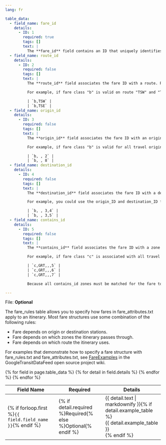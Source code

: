 ```yaml
---
lang: fr

table_data:
  - field_name: fare_id
    details:
      - ID: 1
        required: true
        tags: []
        text: |
          The **fare_id** field contains an ID that uniquely identifies a fare class. This value is referenced from the [fare_attributes.txt](#fare_attributes) file.
  - field_name: route_id
    details:
      - ID: 2
        required: false
        tags: []
        text: |
          The **route_id** field associates the fare ID with a route. Route IDs are referenced from the [routes.txt](#routes) file. If you have several routes with the same fare attributes, create a row in fare_rules.txt for each route.

          For example, if fare class "b" is valid on route "TSW" and "TSE", the fare_rules.txt file would contain these rows for the fare class:

          | `b,TSW` |
          | `b,TSE` |
  - field_name: origin_id
    details:
      - ID: 3
        required: false
        tags: []
        text: |
          The **origin_id** field associates the fare ID with an origin zone ID. Zone IDs are referenced from the [stops.txt](#stops) file. If you have several origin IDs with the same fare attributes, create a row in fare_rules.txt for each origin ID.

          For example, if fare class "b" is valid for all travel originating from either zone "2" or zone "8", the fare_rules.txt file would contain these rows for the fare class:

          | `b, , 2` |
          | `b, , 8` |
  - field_name: destination_id
    details:
      - ID: 4
        required: false
        tags: []
        text: |
          The **destination_id** field associates the fare ID with a destination zone ID. Zone IDs are referenced from the [stops.txt](#stops) file. If you have several destination IDs with the same fare attributes, create a row in fare_rules.txt for each destination ID.

          For example, you could use the origin_ID and destination_ID fields together to specify that fare class "b" is valid for travel between zones 3 and 4, and for travel between zones 3 and 5, the fare_rules.txt file would contain these rows for the fare class:

          | `b, , 3,4` |
          | `b, , 3,5` |
  - field_name: contains_id
    details:
      - ID: 5
        required: false
        tags: []
        text: |
          The **contains_id** field associates the fare ID with a zone ID, referenced from the [stops.txt](#stops) file. The fare ID is then associated with itineraries that pass through every contains_id zone.

          For example, if fare class "c" is associated with all travel on the GRT route that passes through zones 5, 6, and 7 the fare_rules.txt would contain these rows:

          | `c,GRT,,,5` |
          | `c,GRT,,,6` |
          | `c,GRT,,,7` |

          Because all contains_id zones must be matched for the fare to apply, an itinerary that passes through zones 5 and 6 but not zone 7 would not have fare class "c". For more detail, see [FareExamples](https://code.google.com/p/googletransitdatafeed/wiki/FareExamples) in the GoogleTransitDataFeed project wiki.

---
```

File: **Optional**

The fare_rules table allows you to specify how fares in fare_attributes.txt apply to an itinerary. Most fare structures use some combination of the following rules:

* Fare depends on origin or destination stations.
* Fare depends on which zones the itinerary passes through.
* Fare depends on which route the itinerary uses.

For examples that demonstrate how to specify a fare structure with fare_rules.txt and fare_attributes.txt, see [FareExamples](https://code.google.com/p/googletransitdatafeed/wiki/FareExamples) in the GoogleTransitDataFeed open source project wiki.

<div class="table-wrapper">
  <table class="recommendation">
    <thead>
      <tr>
        <th>Field Name</th>
        <th>Required</th>
        <th>Details</th>
      </tr>
    </thead>
    <tbody>
    {% for field in page.table_data %}
      {% for detail in field.details %}
      <tr id="{{ page.slug }}_{{ detail.ID }}" class="anchor-row{% if forloop.first %} field-row{% endif %}{% for tag in detail.tags %} {{ tag }}{% endfor %}">
        <td>{% if forloop.first %}<code>{{ field.field_name }}</code>{% endif %}</td>
        <td>{% if detail.required %}Required{% else %}Optional{% endif %}</td>
        <td>{{ detail.text | markdownify }}{% if detail.example_table %}<div class="table-wrapper">{{ detail.example_table }}</div>{% endif %}</td>
      </tr>
      {% endfor %}
    {% endfor %}
    </tbody>
  </table>
</div>
